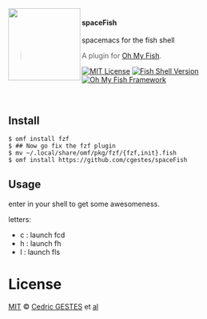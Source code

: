 <img src="https://cdn.rawgit.com/oh-my-fish/oh-my-fish/e4f1c2e0219a17e2c748b824004c8d0b38055c16/docs/logo.svg" align="left" width="144px" height="144px"/>

#### spaceFish

spacemacs for the fish shell

> A plugin for [Oh My Fish][omf-link].

[![MIT License](https://img.shields.io/badge/license-MIT-007EC7.svg?style=flat-square)](/LICENSE)
[![Fish Shell Version](https://img.shields.io/badge/fish-v2.2.0-007EC7.svg?style=flat-square)](https://fishshell.com)
[![Oh My Fish Framework](https://img.shields.io/badge/Oh%20My%20Fish-Framework-007EC7.svg?style=flat-square)](https://www.github.com/oh-my-fish/oh-my-fish)

<br/>


## Install

```fish
$ omf install fzf
$ ## Now go fix the fzf plugin
$ mv ~/.local/share/omf/pkg/fzf/{fzf,init}.fish 
$ omf install https://github.com/cgestes/spaceFish
```


## Usage

enter <space><space><letter> in your shell to get some awesomeness.

letters:

- c : launch fcd
- h : launch fh
- l : launch fls


# License

[MIT][mit] © [Cedric GESTES][author] et [al][contributors]


[mit]:            https://opensource.org/licenses/MIT
[author]:         https://github.com/cgestes
[contributors]:   https://github.com/cgestes/spaceFish/graphs/contributors
[omf-link]:       https://www.github.com/oh-my-fish/oh-my-fish

[license-badge]:  https://img.shields.io/badge/license-MIT-007EC7.svg?style=flat-square


